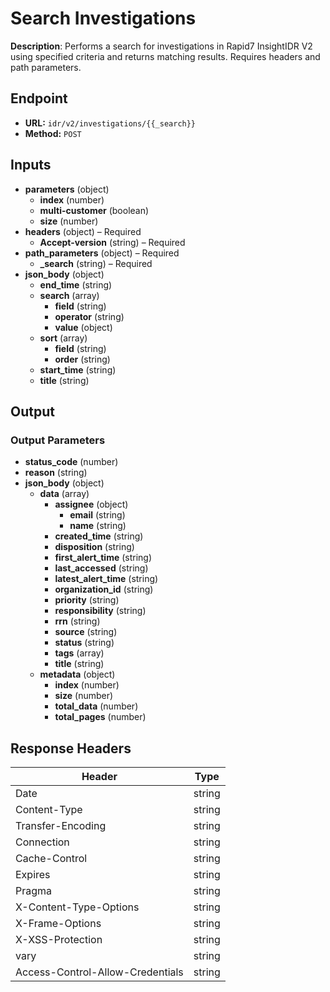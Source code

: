 # Search Investigations

**Description**: Performs a search for investigations in Rapid7 InsightIDR V2 using specified criteria and returns matching results. Requires headers and path parameters.

## Endpoint

- **URL:** `idr/v2/investigations/{{_search}}`
- **Method:** `POST`
## Inputs

- **parameters** (object)
  - **index** (number)
  - **multi-customer** (boolean)
  - **size** (number)
- **headers** (object) – Required
  - **Accept-version** (string) – Required
- **path_parameters** (object) – Required
  - **_search** (string) – Required
- **json_body** (object)
  - **end_time** (string)
  - **search** (array)
    - **field** (string)
    - **operator** (string)
    - **value** (object)
  - **sort** (array)
    - **field** (string)
    - **order** (string)
  - **start_time** (string)
  - **title** (string)
## Output

### Output Parameters

- **status_code** (number)
- **reason** (string)
- **json_body** (object)
  - **data** (array)
    - **assignee** (object)
      - **email** (string)
      - **name** (string)
    - **created_time** (string)
    - **disposition** (string)
    - **first_alert_time** (string)
    - **last_accessed** (string)
    - **latest_alert_time** (string)
    - **organization_id** (string)
    - **priority** (string)
    - **responsibility** (string)
    - **rrn** (string)
    - **source** (string)
    - **status** (string)
    - **tags** (array)
    - **title** (string)
  - **metadata** (object)
    - **index** (number)
    - **size** (number)
    - **total_data** (number)
    - **total_pages** (number)
## Response Headers

| Header | Type |
|--------|------|
| Date | string |
| Content-Type | string |
| Transfer-Encoding | string |
| Connection | string |
| Cache-Control | string |
| Expires | string |
| Pragma | string |
| X-Content-Type-Options | string |
| X-Frame-Options | string |
| X-XSS-Protection | string |
| vary | string |
| Access-Control-Allow-Credentials | string |